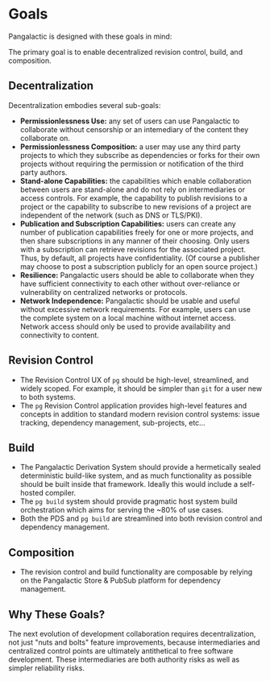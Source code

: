 # Goals

Pangalactic is designed with these goals in mind:

The primary goal is to enable decentralized revision control, build, and composition.

## Decentralization

Decentralization embodies several sub-goals:

- **Permissionlessness Use:** any set of users can use Pangalactic to collaborate without censorship or an intemediary of the content they collaborate on.
- **Permissionlessness Composition:** a user may use any third party projects to which they subscribe as dependencies or forks for their own projects without requiring the permission or notification of the third party authors.
- **Stand-alone Capabilities:** the capabilities which enable collaboration between users are stand-alone and do not rely on intermediaries or access controls. For example, the capability to publish revisions to a project or the capability to subscribe to new revisions of a project are independent of the network (such as DNS or TLS/PKI).
- **Publication and Subscription Capabilities:** users can create any number of publication capabilities freely for one or more projects, and then share subscriptions in any manner of their choosing. Only users with a subscription can retrieve revisions for the associated project. Thus, by default, all projects have confidentiality. (Of course a publisher may choose to post a subscription publicly for an open source project.)
- **Resilience:** Pangalactic users should be able to collaborate when they have sufficient connectivity to each other without over-reliance or vulnerability on centralized networks or protocols.
- **Network Independence:** Pangalactic should be usable and useful without excessive network requirements. For example, users can use the complete system on a local machine without internet access. Network access should only be used to provide availability and connectivity to content.

## Revision Control

- The Revision Control UX of `pg` should be high-level, streamlined, and widely scoped. For example, it should be simpler than `git` for a user new to both systems.
- The `pg` Revision Control application provides high-level features and concepts in addition to standard modern revision control systems: issue tracking, dependency management, sub-projects, etc…

## Build

- The Pangalactic Derivation System should provide a hermetically sealed deterministic build-like system, and as much functionality as possible should be built inside that framework. Ideally this would include a self-hosted compiler.
- The `pg build` system should provide pragmatic host system build orchestration which aims for serving the ~80% of use cases.
- Both the PDS and `pg build` are streamlined into both revision control and dependency management.

## Composition

- The revision control and build functionality are composable by relying on the Pangalactic Store & PubSub platform for dependency management.

## Why These Goals?

The next evolution of development collaboration requires decentralization, not just "nuts and bolts" feature improvements, because intermediaries and centralized control points are ultimately antithetical to free software development. These intermediaries are both authority risks as well as simpler reliability risks.
